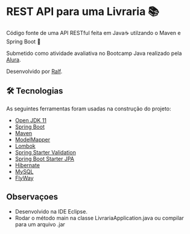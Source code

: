# REST API para uma Livraria :books:

Código fonte de uma API RESTful feita em Java:coffee: utilzando o Maven e Spring Boot :leaves:   

Submetido como atividade avaliativa no Bootcamp Java realizado pela [Alura](https://www.alura.com.br/).

Desenvolvido por [Ralf](https://ralfguth.dev).

## 🛠 Tecnologias

As seguintes ferramentas foram usadas na construção do projeto:

- [Open JDK 11](https://openjdk.java.net/projects/jdk/11/)
- [Spring Boot](https://start.spring.io)
- [Maven](https://maven.apache.org)
- [ModelMapper](http://modelmapper.org/)
- [Lombok](https://objectcomputing.com/resources/publications/sett/january-2010-reducing-boilerplate-code-with-project-lombok)
- [Spring Starter Validation](https://mvnrepository.com/artifact/org.springframework.boot/spring-boot-starter-validation)
- [Spring Boot Starter JPA](https://mvnrepository.com/artifact/org.springframework.boot/spring-boot-starter-data-jpa)
- [Hibernate](https://hibernate.org/)
- [MySQL](https://mvnrepository.com/artifact/mysql/mysql-connector-java)
- [FlyWay](https://flywaydb.org/)

## Observaçoes

- Desenvolvido na IDE Eclipse.
- Rodar o método main na classe LivrariaApplication.java ou compilar para um arquivo .jar
